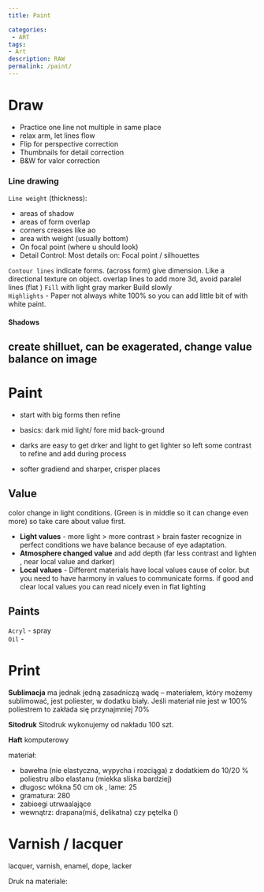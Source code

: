 ```yaml
---
title: Paint

categories:
 - ART
tags:
- Art
description: RAW
permalink: /paint/
---
```








# Draw

- Practice one line not multiple in same place
- relax arm, let lines flow  
- Flip  for perspective correction   
- Thumbnails for detail correction   
- B&W for valor correction  

###  Line drawing

`Line weight` (thickness):
- areas of shadow
- areas of form overlap
- corners creases like ao
- area with weight  (usually bottom)
- On focal point (where u should look)
- Detail Control: Most details on: Focal point / silhouettes

`Contour lines` indicate forms. (across form) give dimension. Like a directional texture on object. overlap lines to add more 3d, avoid paralel lines (flat )
`Fill` with light gray marker Build slowly  
`Highlights` - Paper not always white 100% so you can add little bit of   with white paint.


#### Shadows
create shilluet, can be exagerated, change value balance on image 
---

# Paint


- start with big forms then refine
- basics: dark mid light/ fore mid back-ground   

- darks are easy to get drker and light to get lighter so left some contrast to refine and add during process
- softer gradiend and sharper, crisper places  


## Value
color change in light conditions.  (Green is in middle so it can change even more) so take care about value first.

- **Light values** - more light > more contrast > brain faster recognize in perfect conditions we have balance because of eye adaptation.
- **Atmosphere changed value** and add depth  (far less contrast and lighten , near local value and darker)
- **Local values** - Different materials have local values  cause of color.
but you need to have harmony in values to  communicate forms. if good and clear local values  you can read nicely even in flat lighting




## Paints
`Acryl` - spray   
`Oil` -  


# Print



**Sublimacja** ma jednak jedną zasadniczą wadę – materiałem, który możemy sublimować, jest poliester, w dodatku biały. Jeśli materiał nie jest w 100% poliestrem to zakłada się przynajmniej 70%





**Sitodruk**
Sitodruk wykonujemy od nakładu 100 szt.



**Haft** komputerowy


materiał:
- bawełna (nie elastyczna, wypycha i rozciąga) z dodatkiem do 10/20 % poliestru  albo elastanu (miekka sliska bardziej)
- długosc włókna 50 cm ok , lame: 25
- gramatura: 280
- zabioegi utrwaalające
- wewnątrz: drapana(miś, delikatna) czy pętelka ()







# Varnish / lacquer
 lacquer, varnish, enamel, dope, lacker


Druk na materiale:
